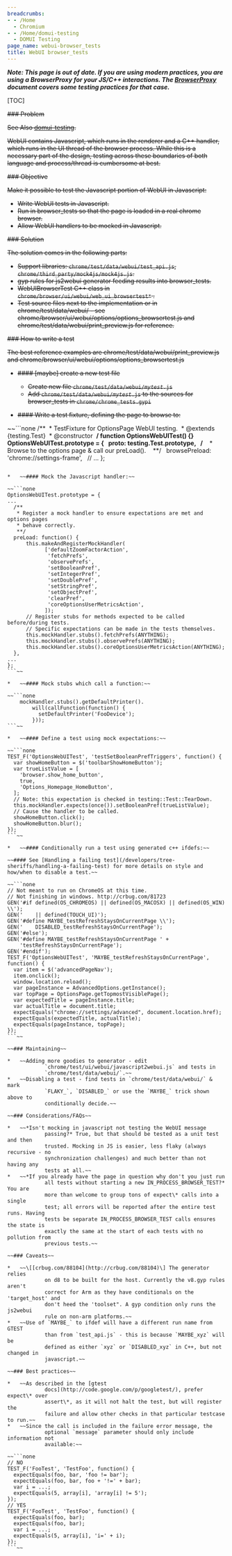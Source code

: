 ```yaml
---
breadcrumbs:
- - /Home
  - Chromium
- - /Home/domui-testing
  - DOMUI Testing
page_name: webui-browser_tests
title: WebUI browser_tests
---
```


***Note: This page is out of date. If you are using modern practices, you are
using a BrowserProxy for your JS/C++ interactions. The
[BrowserProxy](https://docs.google.com/document/d/1c20VYdwpUPyBRQeAS0CMr6ahwWnb0s26gByomOwqDjk/edit)
document covers some testing practices for that case.***

[TOC]

~~### Problem~~

~~See Also [domui-testing](/Home/domui-testing).~~

~~WebUI contains Javascript, which runs in the renderer and a C++ handler, which
runs in the UI thread of the browser process. While this is a necessary part of
the design, testing across these boundaries of both language and process/thread
is cumbersome at best.~~

~~### Objective~~

~~Make it possible to test the Javascript portion of WebUI in Javascript:~~

*   ~~Write WebUI tests in Javascript.~~
*   ~~Run in browser_tests so that the page is loaded in a real chrome
            browser.~~
*   ~~Allow WebUI handlers to be mocked in Javascript.~~

~~### Solution~~

~~The solution comes in the following parts:~~

*   ~~Support libraries: `chrome/test/data/webui/test_api.js`,
            `chrome/third_party/mock4js/mock4js.js`.~~
*   ~~gyp rules for js2webui generator feeding results into
            browser_tests.~~
*   ~~WebUIBrowserTest C++ class in
            `chrome/browser/ui/webui/web_ui_browsertest*` .~~
*   ~~Test source files next to the implementation or in
            chrome/test/data/webui/ - see
            chrome/browser/ui/webui/options/options_browsertest.js and
            chrome/test/data/webui/print_preview.js for reference.~~

~~### How to write a test~~

~~The best reference examples are chrome/test/data/webui/print_preview.js and
chrome/browser/ui/webui/options/options_browsertest.js~~

*   ~~#### \[maybe\] create a new test file~~

    *   ~~Create new file `chrome/test/data/webui/`*`mytest`*`.js`~~
    *   ~~Add `chrome/test/data/webui/`*`mytest`*`.js` to the sources
                for browser_tests in `chrome/chrome_tests.gypi`~~

*   ~~#### Write a test fixture, defining the page to browse to:~~

~~```none
/**
 * TestFixture for OptionsPage WebUI testing.
 * @extends {testing.Test}
 * @constructor
 **/
function OptionsWebUITest() {}
OptionsWebUITest.prototype = {
  __proto__: testing.Test.prototype,
  /**
   * Browse to the options page & call our preLoad().
   **/
  browsePreload: 'chrome://settings-frame',
  // ...
};
```~~

*   ~~#### Mock the Javascript handler:~~

~~```none
OptionsWebUITest.prototype = {
...
  /**
   * Register a mock handler to ensure expectations are met and options pages
   * behave correctly.
   **/
  preLoad: function() {
      this.makeAndRegisterMockHandler(
            ['defaultZoomFactorAction',
             'fetchPrefs',
             'observePrefs',
             'setBooleanPref',
             'setIntegerPref',
             'setDoublePref',
             'setStringPref',
             'setObjectPref',
             'clearPref',
             'coreOptionsUserMetricsAction',
            ]);
      // Register stubs for methods expected to be called before/during tests.
      // Specific expectations can be made in the tests themselves.
      this.mockHandler.stubs().fetchPrefs(ANYTHING);
      this.mockHandler.stubs().observePrefs(ANYTHING);
      this.mockHandler.stubs().coreOptionsUserMetricsAction(ANYTHING);
  },
...
};
```~~

*   ~~#### Mock stubs which call a function:~~

~~```none
    mockHandler.stubs().getDefaultPrinter().
        will(callFunction(function() {
          setDefaultPrinter('FooDevice');
        }));
```~~

*   ~~#### Define a test using mock expectations:~~

~~```none
TEST_F('OptionsWebUITest', 'testSetBooleanPrefTriggers', function() {
  var showHomeButton = $('toolbarShowHomeButton');
  var trueListValue = [
    'browser.show_home_button',
    true,
    'Options_Homepage_HomeButton',
  ];
  // Note: this expectation is checked in testing::Test::TearDown.
  this.mockHandler.expects(once()).setBooleanPref(trueListValue);
  // Cause the handler to be called.
  showHomeButton.click();
  showHomeButton.blur();
});
```~~

*   ~~#### Conditionally run a test using generated c++ ifdefs:~~

~~#### See [Handling a failing test](/developers/tree-sheriffs/handling-a-failing-test) for more details on style and how/when to disable a test.~~

~~```none
// Not meant to run on ChromeOS at this time.
// Not finishing in windows. http://crbug.com/81723
GEN('#if defined(OS_CHROMEOS) || defined(OS_MACOSX) || defined(OS_WIN) \\');
GEN('    || defined(TOUCH_UI)');
GEN('#define MAYBE_testRefreshStaysOnCurrentPage \\');
GEN('    DISABLED_testRefreshStaysOnCurrentPage');
GEN('#else');
GEN('#define MAYBE_testRefreshStaysOnCurrentPage ' +
    'testRefreshStaysOnCurrentPage');
GEN('#endif');
TEST_F('OptionsWebUITest', 'MAYBE_testRefreshStaysOnCurrentPage', function() {
  var item = $('advancedPageNav');
  item.onclick();
  window.location.reload();
  var pageInstance = AdvancedOptions.getInstance();
  var topPage = OptionsPage.getTopmostVisiblePage();
  var expectedTitle = pageInstance.title;
  var actualTitle = document.title;
  expectEquals("chrome://settings/advanced", document.location.href);
  expectEquals(expectedTitle, actualTitle);
  expectEquals(pageInstance, topPage);
});
```~~

~~### Maintaining~~

*   ~~Adding more goodies to generator - edit
            `chrome/test/ui/webui/javascript2webui.js` and tests in
            `chrome/test/data/webui/`.~~
*   ~~Disabling a test - find tests in `chrome/test/data/webui/` & mark
            `FLAKY_`, `DISABLED_` or use the `MAYBE_` trick shown above to
            conditionally decide.~~

~~### Considerations/FAQs~~

*   ~~*Isn't mocking in javascript not testing the WebUI message
            passing?* True, but that should be tested as a unit test and then
            trusted. Mocking in JS is easier, less flaky (always recursive - no
            synchronization challenges) and much better than not having any
            tests at all.~~
*   ~~*If you already have the page in question why don't you just run
            all tests without starting a new IN_PROCESS_BROWSER_TEST?* You are
            more than welcome to group tons of expect\* calls into a single
            test; all errors will be reported after the entire test runs. Having
            tests be separate IN_PROCESS_BROWSER_TEST calls ensures the state is
            exactly the same at the start of each tests with no pollution from
            previous tests.~~

~~### Caveats~~

*   ~~\[[crbug.com/88104](http://crbug.com/88104)\] The generator relies
            on d8 to be built for the host. Currently the v8.gyp rules aren't
            correct for Arm as they have conditionals on the 'target_host' and
            don't heed the 'toolset". A gyp condition only runs the js2webui
            rule on non-arm platforms.~~
*   ~~Use of `MAYBE_` to ifdef will have a different run name from GTEST
            than from `test_api.js` - this is because `MAYBE_xyz` will be
            defined as either `xyz` or `DISABLED_xyz` in C++, but not changed in
            javascript.~~

~~### Best practices~~

*   ~~As described in the [gtest
            docs](http://code.google.com/p/googletest/), prefer expect\* over
            assert\*, as it will not halt the test, but will register the
            failure and allow other checks in that particular testcase to run.~~
*   ~~Since the call is included in the failure error message, the
            optional `message` parameter should only include information not
            available:~~

~~```none
// NO
TEST_F('FooTest', 'TestFoo', function() {
  expectEquals(foo, bar, 'foo != bar');
  expectEquals(foo, bar, foo + '!=' + bar);
  var i = ...;
  expectEquals(5, array[i], 'array[i] != 5');
});
// YES
TEST_F('FooTest', 'TestFoo', function() {
  expectEquals(foo, bar);
  expectEquals(foo, bar);
  var i = ...;
  expectEquals(5, array[i], 'i=' + i);
});
```~~
